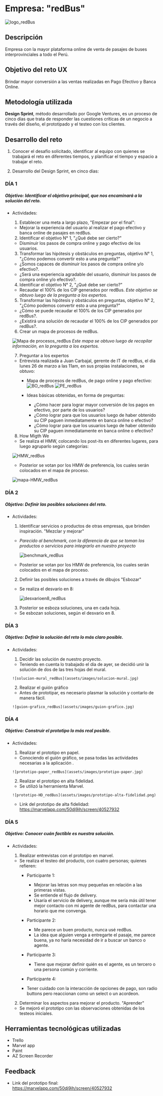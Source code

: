 # Empresa: "redBus"

![logo_redBus](assets/images/logo_redBus.jpg)

## Descripción

Empresa con la mayor plataforma online de venta de pasajes de buses interprovinciales a todo el Perú.

## Objetivo del reto UX

Brindar mayor conversión a las ventas realizadas en Pago Efectivo y Banca Online.

## Metodología utilizada

**Design Sprint**, método desarrollado por Google Ventures, es un proceso de cinco días que trata de responder las cuestiones críticas de un negocio a través del diseño, el prototipado y el testeo con los clientes.

## Desarrollo del reto

1. Conocer el desafío solicitado, identificar al equipo con quienes se trabajará el reto en diferentes tiempos, y planificar el tiempo y espacio a trabajar el reto.

2. Desarrollo del Design Sprint, en cinco días:

 ### DÍA 1
    
 ##### Objetivo: Identificar el objetivo principal, que nos encaminará a la solución del reto.
 
 * Actividades:

    1. Establecer una meta a largo plazo, "Empezar por el final":

      * Mejorar la experiencia del usuario al realizar el pago efectivo y banca online de pasajes en redBus.

    2. Identificar el objetivo N° 1, "¿Qué debe ser cierto?"

      * Disminuir los pasos de compra online y pago efectivo de los usuarios.

    3. Transformar las hipótesis y obstáculos en preguntas, objetivo N° 1, "¿Cómo podemos convertir esto a una pregunta?"

      * ¿Somos capaces de disminuir los pasos de compra online y/o efectivo?.
      * ¿Será una experiencia agradable del usuario, disminuir los pasos de compra online y/o efectivo?.

    4. Identificar el objetivo N° 2, "¿Qué debe ser cierto?"

      * Recaudar el 100% de los CIP generados por redBus.
      *Este objetivo se obtuvo luego de la pregunta a los expertos.*
    
    5. Transformar las hipótesis y obstáculos en preguntas, objetivo N° 2, "¿Cómo podemos convertir esto a una pregunta?"
      
      * ¿Cómo se puede recaudar el 100% de los CIP generados por redBus?.
      * ¿Existirá una solución de recaudar el 100% de los CIP generados por redBus?.
    
    6. Crear un mapa de procesos de redBus.
    
      ![Mapa de procesos_redBus](assets/images/mapa-procesos-Vane.jpg)
       *Este mapa se obtuvo luego de recopilar información, en la pregunta a los expertos.*
    
    7. Preguntar a los expertos
      
      * Entrevista realizada a Juan Carbajal, gerente de IT de redBus, el día lunes 26 de marzo a las 11am, en sus propias instalaciones, se obtuvo:
         * Mapa de procesos de redBus, de pago online y pago efectivo:
          ![BO_redBus](assets/images/mapa-proceso-rb-2.jpg)
          ![PE_redBus](assets/images/mapa-proceso-rb.jpg)
          
         * Ideas básicas obtenidas, en forma de preguntas:
           * ¿Cómo hacer para lograr mayor conversión de los pagos en efectivo, por parte de los usuarios?
           * ¿Cómo lograr para que los usuarios luego de haber obtenido su CIP paguen inmediatamente en banca online o efectivo?
           * ¿Cómo lograr para que los usuarios luego de haber obtenido su CIP paguen inmediatamente en banca online o efectivo?

    8. How Migth We
      
      * Se realiza el HMW, colocando los post-its en diferentes lugares, para luego agruparlo según categorías:
      
      ![HMW_redBus](assets/images/HowMigthWe.jpg)
      
      * Posterior se votan por los HMW de preferencia, los cuales serán colocados en el mapa de proceso.
      
      ![mapa-HMW_redBus](assets/images/mapa-HMW.jpg)

### DÍA 2
    
 ##### Objetivo: Definir las posibles soluciones del reto.
 
 * Actividades:
 
    1. Identificar servicios o productos de otras empresas, que brinden inspiración. "Mezclar y mejorar"
       
     * *Parecido al benchmark, con la diferencia de que se toman los productos o servicios para integrarlo en nuestro proyecto*
            
        ![benchmark_redBus](assets/images/benchmark2.jpg)
        
     * Posterior se votan por los HMW de preferencia, los cuales serán colocados en el mapa de proceso.
      
    2. Definir las posibles soluciones a través de dibujos "Esbozar"
    
     * Se realiza el desvarío en 8:
        
        ![desvarioen8_redBus](assets/images/desvario-8.jpg)
        
    3. Posterior se esboza soluciones, una en cada hoja.
    
     * Se esbozan soluciones, según el desvario en 8.
    

 ### DÍA 3
    
 ##### Objetivo: Definir la solución del reto lo más claro posible.
 
 * Actividades:
 
    1. Decidir las solución de nuestro proyecto.
     
      * Teniendo en cuenta lo trabajado el día de ayer, se decidió unir la solución de dos de las tres hojas del mural.
      
       ![solucion-mural_redBus](assets/images/solucion-mural.jpg)
      
    2. Realizar el guión gráfico
    
      * Antes de prototipar, es necesario plasmar la solución y contarlo de manera fácil.
    
       ![guion-grafico_redBus](assets/images/guion-grafico.jpg)
        
 ### DÍA 4
    
 ##### Objetivo: Construir el prototipo lo más real posible.
 
 * Actividades:
 
    1. Realizar el prototipo en papel.
     
      * Conociendo el guión gráfico, se pasa todas las actividades necesarias a la aplicación .
      
       ![prototipo-paper_redBus](assets/images/prototipo-paper.jpg)
      
    2. Realizar el prototipo en alta fidelidad.
    
      * Se utilizó la herramienta Marvel.
    
       ![prototipo-HD_redBus](assets/images/prototipo-alta-fidelidad.png)
        
      * Link del prototipo de alta fidelidad:  https://marvelapp.com/50dj9ih/screen/40527932
 
 ### DÍA 5
    
 ##### Objetivo: Conocer cuán factible es nuestra solución.
 
 * Actividades:
 
    1. Realizar entrevistas con el prototipo en marvel.
     
      * Se realiza el testeo del producto, con cuatro personas; quienes refieren:
        - Participante 1: 
          - Mejorar las letras son muy pequeñas en relación a las primeras vistas.
          - Se entiende el flujo de delivery.
          - Usaría el servicio de delivery, aunque me sería más útil tener mejor contacto con mi agente de redBus, para contactar una horario que me convenga.
        
        - Participante 2: 
          - Me parece un buen producto, nunca usé redBus.
          - La idea que alguien venga a entregarte el pasaje, me parece buena, ya no haría necesidad de ir a buscar un banco o agente.
        
        - Participante 3: 
          - Tiene que mejorar definir quién es el agente, es un tercero o una persona común y corriente.
          
         - Participante 4: 
          - Tener cuidado con la interacción de opciones de pago, son radio buttons pero reaccionan como un select o un acordeon.
        
    2. Determinar los aspectos para mejorar el producto. "Aprender"
    
     * Se mejoró el prototipo con las observaciones obtenidas de los testeos iniciales.
         
## Herramientas tecnológicas utilizadas

   * Trello
   * Marvel app
   * Paint
   * AZ Screen Recorder
   
## Feedback

   * Link del prototipo final:  https://marvelapp.com/50dj9ih/screen/40527932